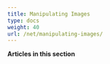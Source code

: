 ```yaml
---
title: Manipulating Images
type: docs
weight: 40
url: /net/manipulating-images/
---
```


**Articles in this section**

